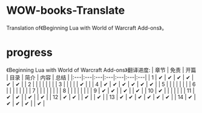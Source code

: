 # WOW-books-Translate

Translation of《Beginning Lua with World of Warcraft Add-ons》。

# progress

《Beginning Lua with World of Warcraft Add-ons》翻译进度:
|  章节  |  免责  |  开篇  |  目录  |  简介  |  内容  |  总结  |
|:---|:---|:---|:---|:---|:---|:---|
| 1 | ✔ | ✔ | ✔ | ✔ | ✔ | ✔ |
| 2 |   |   |   |   |   |   |
| 3 |   |   |   |   | ✔ |   |
| 4 | ✔ | ✔ | ✔ | ✔ | ✔ | ✔ |
| 5 |   |   |   |   |   |   |
| 6 |   |   |   |   |   |   |
| 7 |   |   |   |   |   |   |
| 8 |   |   |   |   |   |   |
| 9 | ✔ | ✔ |   | ✔ |   | ✔ |
| 10 | ✔ |   |   |   |   |   |
| 11 | ✔ | ✔ |   | ✔ |   | ✔ |
| 12 | ✔ | ✔ |   | ✔ |   | ✔ |
| 13 | ✔ | ✔ | ✔ | ✔ | ✔ | ✔ |
| 14 | ✔ | ✔ | ✔ | ✔ |  | ✔ |
